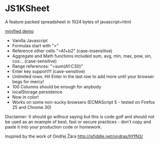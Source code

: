 JS1KSheet
=========

A feature packed spreadsheet in 1024 bytes of javascript+html

[minified demo](spreadsheet.1k.html)

* Vanilla Javascript
* Formulas start with "="
* Reference other cells "=A1+b2" (case-insensitive)
* Aggregate and Math functions included sum, avg, min, max, pow, sin, cos... (case-sensitive)
* Range references: "=sum(A1:C30)"
* Enter key support!!! (case-sensitive)
* Unlimited rows. Hit Enter in the last row to add more until your browser begs for mercy!
* 100 Columns should be enough for anybody
* localStorage persistence
* Now in color!
* Works on some non-sucky browsers (ECMAScript 5 - tested on Firefox 25 and Chrome 30)

Disclaimer: It should go without saying but this is code golf and should not be used as an example of best, fast or secure practices - don't copy and paste it into your production code or homework.

Inspired by the work of Ondřej Žára http://jsfiddle.net/ondras/hYfN3/
